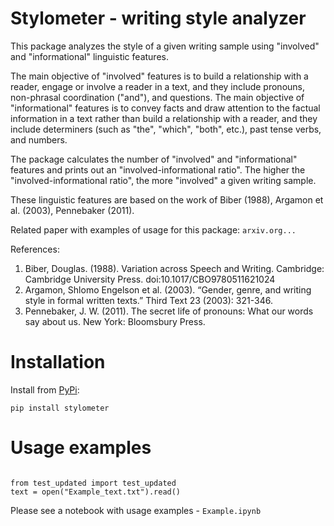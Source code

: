 # Stylometer - writing style analyzer
This package analyzes the style of a given writing sample using "involved" and "informational" linguistic features. 

The main objective of "involved" features is to build a relationship with a reader, engage or involve a reader in a text, and they include pronouns, non-phrasal coordination ("and"), and questions. The main objective of "informational" features is to convey facts and draw attention to the factual information in a text rather than build a relationship with a reader, and they include determiners (such as "the", "which", "both", etc.), past tense verbs, and numbers. 

The package calculates the number of "involved" and "informational" features and prints out an "involved-informational ratio". The higher the "involved-informational ratio", the more "involved" a given writing sample. 

These linguistic features are based on the work of Biber (1988), Argamon et al. (2003), Pennebaker (2011).

Related paper with examples of usage for this package: `arxiv.org...`

References:
1. Biber, Douglas. (1988). Variation across Speech and Writing. Cambridge: Cambridge University Press. doi:10.1017/CBO9780511621024
2. Argamon, Shlomo Engelson et al. (2003). “Gender, genre, and writing style in formal written texts.” Third Text 23 (2003): 321-346.
3. Pennebaker, J. W. (2011). The secret life of pronouns: What our words say about us. New York: Bloomsbury Press.
  
# Installation
Install from <a href="https://pypi.org/project/test-updated/">PyPi</a>:

`pip install stylometer`

# Usage examples
<code>
from test_updated import test_updated
text = open("Example_text.txt").read()
</code>

Please see a notebook with usage examples - `Example.ipynb`

